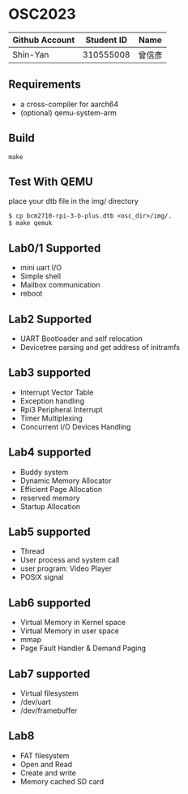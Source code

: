 # OSC2023

| Github Account | Student ID | Name          |
|----------------|------------|---------------|
| Shin-Yan       | 310555008  | 曾信彥        |

## Requirements

* a cross-compiler for aarch64
* (optional) qemu-system-arm

## Build 

```
make
```

## Test With QEMU
place your dtb file in the img/ directory
```command
$ cp bcm2710-rpi-3-b-plus.dtb <osc_dir>/img/.
$ make qemuk
```

## Lab0/1 Supported
* mini uart I/O 
* Simple shell 
* Mailbox communication 
* reboot

## Lab2 Supported
* UART Bootloader and self relocation
* Devicetree parsing and get address of initramfs

## Lab3 supported
* Interrupt Vector Table
* Exception handling
* Rpi3 Peripheral Interrupt
* Timer Multiplexing
* Concurrent I/O Devices Handling

## Lab4 supported
* Buddy system
* Dynamic Memory Allocator
* Efficient Page Allocation
* reserved memory
* Startup Allocation

## Lab5 supported
* Thread
* User process and system call
* user program: Video Player
* POSIX signal

## Lab6 supported
* Virtual Memory in Kernel space
* Virtual Memory in user space
* mmap
* Page Fault Handler & Demand Paging

## Lab7 supported
* Virtual filesystem
* /dev/uart
* /dev/framebuffer

## Lab8
* FAT filesystem
* Open and Read
* Create and write
* Memory cached SD card